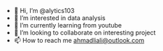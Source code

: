 - 👋 Hi, I’m @alytics103
- 👀 I’m interested in data analysis
- 🌱 I’m currently learning from youtube
- 💞️ I’m looking to collaborate on interesting project
- 📫 How to reach me ahmadliali@outlook.com

<!---
alytics103/alytics103 is a ✨ special ✨ repository because its `README.md` (this file) appears on your GitHub profile.
You can click the Preview link to take a look at your changes.
--->
